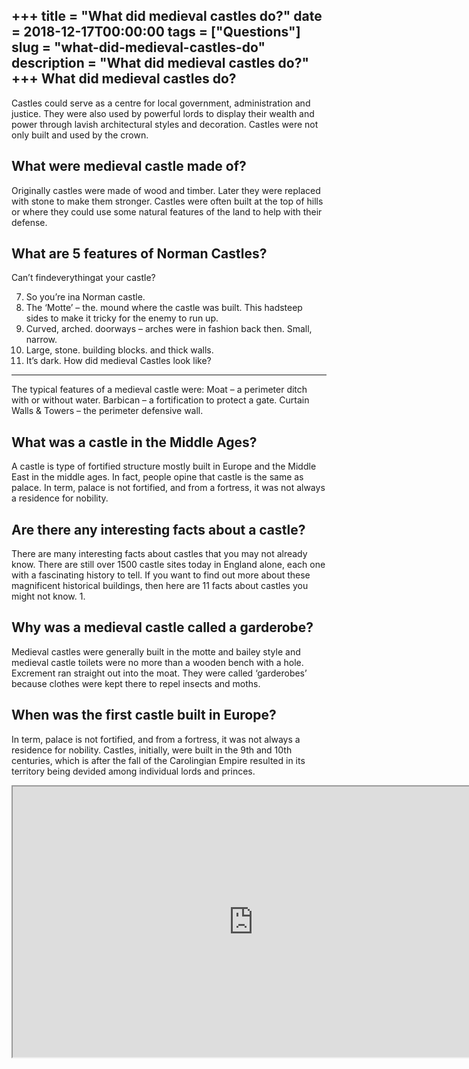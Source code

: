 +++
title = "What did medieval castles do?"
date = 2018-12-17T00:00:00
tags = ["Questions"]
slug = "what-did-medieval-castles-do"
description = "What did medieval castles do?"
+++
What did medieval castles do?
-----------------------------

Castles could serve as a centre for local government, administration and justice. They were also used by powerful lords to display their wealth and power through lavish architectural styles and decoration. Castles were not only built and used by the crown.

What were medieval castle made of?
----------------------------------

Originally castles were made of wood and timber. Later they were replaced with stone to make them stronger. Castles were often built at the top of hills or where they could use some natural features of the land to help with their defense.

What are 5 features of Norman Castles?
--------------------------------------

Can’t findeverythingat your castle?

7. So you’re ina Norman castle.
8. The ‘Motte’ – the. mound where the castle was built. This hadsteep sides to make it tricky for the enemy to run up.
9. Curved, arched. doorways – arches were in fashion back then. Small, narrow.
10. Large, stone. building blocks. and thick walls.
11. It’s dark.
How did medieval Castles look like?
-----------------------------------

The typical features of a medieval castle were: Moat – a perimeter ditch with or without water. Barbican – a fortification to protect a gate. Curtain Walls &amp; Towers – the perimeter defensive wall.

What was a castle in the Middle Ages?
-------------------------------------

A castle is type of fortified structure mostly built in Europe and the Middle East in the middle ages. In fact, people opine that castle is the same as palace. In term, palace is not fortified, and from a fortress, it was not always a residence for nobility.

Are there any interesting facts about a castle?
-----------------------------------------------

There are many interesting facts about castles that you may not already know. There are still over 1500 castle sites today in England alone, each one with a fascinating history to tell. If you want to find out more about these magnificent historical buildings, then here are 11 facts about castles you might not know. 1.

Why was a medieval castle called a garderobe?
---------------------------------------------

Medieval castles were generally built in the motte and bailey style and medieval castle toilets were no more than a wooden bench with a hole. Excrement ran straight out into the moat. They were called ‘garderobes’ because clothes were kept there to repel insects and moths.

When was the first castle built in Europe?
------------------------------------------

In term, palace is not fortified, and from a fortress, it was not always a residence for nobility. Castles, initially, were built in the 9th and 10th centuries, which is after the fall of the Carolingian Empire resulted in its territory being devided among individual lords and princes.

<iframe allow="accelerometer; autoplay; clipboard-write; encrypted-media; gyroscope; picture-in-picture" allowfullscreen="" class="__youtube_prefs__  epyt-is-override  no-lazyload" data-no-lazy="1" data-origheight="433" data-origwidth="770" data-skipgform_ajax_framebjll="" height="433" id="_ytid_75430" loading="lazy" src="https://www.youtube.com/embed/6G3h1D5gI38?enablejsapi=1&autoplay=0&cc_load_policy=0&cc_lang_pref=&iv_load_policy=1&loop=0&modestbranding=0&rel=1&fs=1&playsinline=0&autohide=2&theme=dark&color=red&controls=1&" title="YouTube player" width="770"></iframe>